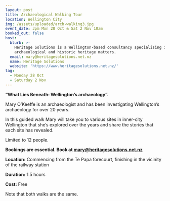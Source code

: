 ```yaml
---
layout: post
title: Archaeological Walking Tour
location: Wellington City
img: /assets/uploaded/arch-walking3.jpg
event_date: 3pm Mon 28 Oct & Sat 2 Nov 10am
booked_out: false
host:
  blurb: >-
    Heritage Solutions is a Wellington-based consultancy specialising in
    archaeological and historic heritage matters.
  email: mary@heritagesolutions.net.nz
  name: Heritage Solutions
  website: 'https://www.heritagesolutions.net.nz/'
tag:
  - Monday 28 Oct
  - Saturday 2 Nov
---
```

**“What Lies Beneath: Wellington’s archaeology”.**

Mary O’Keeffe is an archaeologist and has been investigating Wellington’s archaeology for over 20 years.

In this guided walk Mary will take you to various sites in inner-city Wellington that she’s explored over the years and share the stories that each site has revealed.

Limited to 12 people. 

**Bookings are essential. Book at mary@heritagesolutions.net.nz**

**Location:** Commencing from the Te Papa forecourt, finishing in the vicinity of the railway station

**Duration:** 1.5 hours

**Cost:** Free

Note that both walks are the same.
